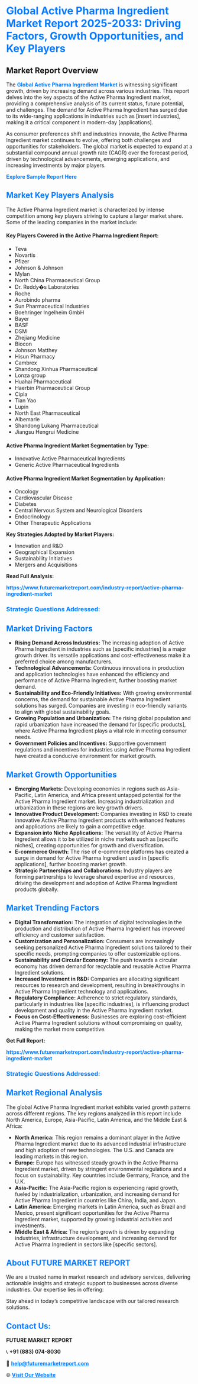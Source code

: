 <h1 style="color: #007BFF;">Global Active Pharma Ingredient Market Report 2025-2033: Driving Factors, Growth Opportunities, and Key Players</h1>

<section id="overview">
<h2>Market Report Overview</h2>
<p>The <a href="https://www.futuremarketreport.com/industry-report/active-pharma-ingredient-market" style="color: #007BFF; text-decoration: none;"><strong>Global Active Pharma Ingredient Market</strong></a> is witnessing significant growth, driven by increasing demand across various industries. This report delves into the key aspects of the Active Pharma Ingredient market, providing a comprehensive analysis of its current status, future potential, and challenges. The demand for Active Pharma Ingredient has surged due to its wide-ranging applications in industries such as [insert industries], making it a critical component in modern-day [applications].</p>
<p>As consumer preferences shift and industries innovate, the Active Pharma Ingredient market continues to evolve, offering both challenges and opportunities for stakeholders. The global market is expected to expand at a substantial compound annual growth rate (CAGR) over the forecast period, driven by technological advancements, emerging applications, and increasing investments by major players.</p>
</section>

<section id="overview">
<p><a href="https://www.futuremarketreport.com/request-sample/reportId=91115" style="color: #007BFF; text-decoration: none;"><strong>Explore Sample Report Here</strong></a></p>
</section>

<section id="key-players">
<h2 style="color: #007BFF;">Market Key Players Analysis</h2>
<p>The Active Pharma Ingredient market is characterized by intense competition among key players striving to capture a larger market share. Some of the leading companies in the market include:</p>
<h4>Key Players Covered in the Active Pharma Ingredient Report:</h4>
<ul><li>Teva</li><li>Novartis</li><li>Pfizer</li><li>Johnson &amp; Johnson</li><li>Mylan</li><li>North China Pharmaceutical Group</li><li>Dr. Reddy�s Laboratories</li><li>Roche</li><li>Aurobindo pharma</li><li>Sun Pharmaceutical Industries</li><li>Boehringer Ingelheim GmbH</li><li>Bayer</li><li>BASF</li><li>DSM</li><li>Zhejiang Medicine</li><li>Biocon</li><li>Johnson Matthey</li><li>Hisun Pharmacy</li><li>Cambrex</li><li>Shandong Xinhua Pharmaceutical</li><li>Lonza group</li><li>Huahai Pharmaceutical</li><li>Haerbin Pharmaceutical Group</li><li>Cipla</li><li>Tian Yao</li><li>Lupin</li><li>North East Pharmaceutical</li><li>Albemarle</li><li>Shandong Lukang Pharmaceutical</li><li>Jiangsu Hengrui Medicine</li></ul>
<h4>Active Pharma Ingredient Market Segmentation by Type:</h4>
<ul><li>Innovative Active Pharmaceutical Ingredients</li><li>Generic Active Pharmaceutical Ingredients</li></ul>

<h4>Active Pharma Ingredient Market Segmentation by Application:</h4>
<ul><li>Oncology</li><li>Cardiovascular Disease</li><li>Diabetes</li><li>Central Nervous System and Neurological Disorders</li><li>Endocrinology</li><li>Other Therapeutic Applications</li></ul>
<p><strong>Key Strategies Adopted by Market Players:</strong></p>
<ul>
<li>Innovation and R&D</li>
<li>Geographical Expansion</li>
<li>Sustainability Initiatives</li>
<li>Mergers and Acquisitions</li>
</ul>
</section>

<section>
<p><strong>Read Full Analysis: </strong></p><a href="https://www.futuremarketreport.com/industry-report/active-pharma-ingredient-market" style="color: #007BFF; text-decoration: none;"><strong>https://www.futuremarketreport.com/industry-report/active-pharma-ingredient-market</strong></a>
<h3 style="color: #007BFF;">Strategic Questions Addressed:</h3>
</section>

<section id="driving-factors">
<h2 style="color: #007BFF;">Market Driving Factors</h2>
<ul>
<li><strong>Rising Demand Across Industries:</strong> The increasing adoption of Active Pharma Ingredient in industries such as [specific industries] is a major growth driver. Its versatile applications and cost-effectiveness make it a preferred choice among manufacturers.</li>
<li><strong>Technological Advancements:</strong> Continuous innovations in production and application technologies have enhanced the efficiency and performance of Active Pharma Ingredient, further boosting market demand.</li>
<li><strong>Sustainability and Eco-Friendly Initiatives:</strong> With growing environmental concerns, the demand for sustainable Active Pharma Ingredient solutions has surged. Companies are investing in eco-friendly variants to align with global sustainability goals.</li>
<li><strong>Growing Population and Urbanization:</strong> The rising global population and rapid urbanization have increased the demand for [specific products], where Active Pharma Ingredient plays a vital role in meeting consumer needs.</li>
<li><strong>Government Policies and Incentives:</strong> Supportive government regulations and incentives for industries using Active Pharma Ingredient have created a conducive environment for market growth.</li>
</ul>
</section>

<section id="growth-opportunities">
<h2 style="color: #007BFF;">Market Growth Opportunities</h2>
<ul>
<li><strong>Emerging Markets:</strong> Developing economies in regions such as Asia-Pacific, Latin America, and Africa present untapped potential for the Active Pharma Ingredient market. Increasing industrialization and urbanization in these regions are key growth drivers.</li>
<li><strong>Innovative Product Development:</strong> Companies investing in R&D to create innovative Active Pharma Ingredient products with enhanced features and applications are likely to gain a competitive edge.</li>
<li><strong>Expansion into Niche Applications:</strong> The versatility of Active Pharma Ingredient allows it to be utilized in niche markets such as [specific niches], creating opportunities for growth and diversification.</li>
<li><strong>E-commerce Growth:</strong> The rise of e-commerce platforms has created a surge in demand for Active Pharma Ingredient used in [specific applications], further boosting market growth.</li>
<li><strong>Strategic Partnerships and Collaborations:</strong> Industry players are forming partnerships to leverage shared expertise and resources, driving the development and adoption of Active Pharma Ingredient products globally.</li>
</ul>
</section>

<section id="trending-factors">
<h2 style="color: #007BFF;">Market Trending Factors</h2>
<ul>
<li><strong>Digital Transformation:</strong> The integration of digital technologies in the production and distribution of Active Pharma Ingredient has improved efficiency and customer satisfaction.</li>
<li><strong>Customization and Personalization:</strong> Consumers are increasingly seeking personalized Active Pharma Ingredient solutions tailored to their specific needs, prompting companies to offer customizable options.</li>
<li><strong>Sustainability and Circular Economy:</strong> The push towards a circular economy has driven demand for recyclable and reusable Active Pharma Ingredient solutions.</li>
<li><strong>Increased Investment in R&D:</strong> Companies are allocating significant resources to research and development, resulting in breakthroughs in Active Pharma Ingredient technology and applications.</li>
<li><strong>Regulatory Compliance:</strong> Adherence to strict regulatory standards, particularly in industries like [specific industries], is influencing product development and quality in the Active Pharma Ingredient market.</li>
<li><strong>Focus on Cost-Effectiveness:</strong> Businesses are exploring cost-efficient Active Pharma Ingredient solutions without compromising on quality, making the market more competitive.</li>
</ul>
</section>

<section>
<p><strong>Get Full Report: </strong></p><a href="https://www.futuremarketreport.com/industry-report/active-pharma-ingredient-market" style="color: #007BFF; text-decoration: none;"><strong>https://www.futuremarketreport.com/industry-report/active-pharma-ingredient-market</strong></a>
<h3 style="color: #007BFF;">Strategic Questions Addressed:</h3>
</section>


<section id="regional-analysis">
<h2 style="color: #007BFF;">Market Regional Analysis</h2>
<p>The global Active Pharma Ingredient market exhibits varied growth patterns across different regions. The key regions analyzed in this report include North America, Europe, Asia-Pacific, Latin America, and the Middle East & Africa:</p>
<ul>
<li><strong>North America:</strong> This region remains a dominant player in the Active Pharma Ingredient market due to its advanced industrial infrastructure and high adoption of new technologies. The U.S. and Canada are leading markets in this region.</li>
<li><strong>Europe:</strong> Europe has witnessed steady growth in the Active Pharma Ingredient market, driven by stringent environmental regulations and a focus on sustainability. Key countries include Germany, France, and the U.K.</li>
<li><strong>Asia-Pacific:</strong> The Asia-Pacific region is experiencing rapid growth, fueled by industrialization, urbanization, and increasing demand for Active Pharma Ingredient in countries like China, India, and Japan.</li>
<li><strong>Latin America:</strong> Emerging markets in Latin America, such as Brazil and Mexico, present significant opportunities for the Active Pharma Ingredient market, supported by growing industrial activities and investments.</li>
<li><strong>Middle East & Africa:</strong> The region’s growth is driven by expanding industries, infrastructure development, and increasing demand for Active Pharma Ingredient in sectors like [specific sectors].</li>
</ul>
</section>

<footer>
<h2 style="color: #007BFF;">About FUTURE MARKET REPORT</h2>
<p>We are a trusted name in market research and advisory services, delivering actionable insights and strategic support to businesses across diverse industries. Our expertise lies in offering:</p>

<p>Stay ahead in today’s competitive landscape with our tailored research solutions.</p>

<h2 style="color: #007BFF;">Contact Us:</h2>
<p><strong>FUTURE MARKET REPORT</strong></p>
<p>📞 <strong>+91 (883) 074-8030</strong></p>
<p>📧 <strong><a href="mailto:help@futuremarketreport.com" style="color: #007BFF;">help@futuremarketreport.com</a></strong></p>
<p>🌐 <strong><a href="https://www.futuremarketreport.com/" style="color: #007BFF;">Visit Our Website</a></strong></p>
</footer>